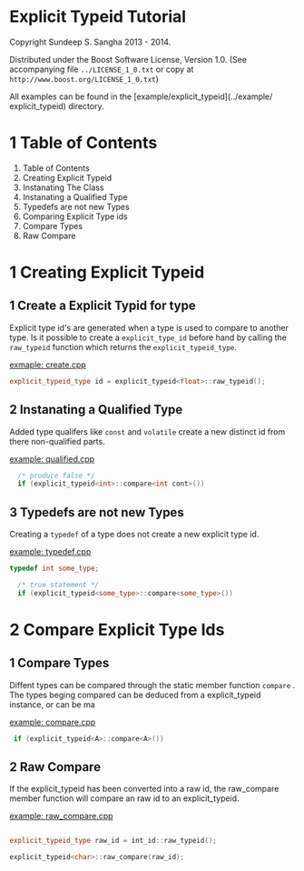 Explicit Typeid Tutorial 
==========================================================================
Copyright Sundeep S. Sangha 2013 - 2014.

Distributed under the Boost Software License, Version 1.0.
 (See accompanying file `../LICENSE_1_0.txt` or copy at
       `http://www.boost.org/LICENSE_1_0.txt`)

All examples can be found in the [example/explicit\_typeid](../example/
explicit_typeid) directory.

1 Table of Contents
==========================================================================
1. Table of Contents
2. Creating Explicit Typeid
  1. Instanating The Class
  2. Instanating a Qualified Type
  3. Typedefs are not new Types
3. Comparing Explicit Type ids
  1. Compare Types
  2. Raw Compare

1 Creating Explicit Typeid
==========================================================================
1 Create a Explicit Typid for type
--------------------------------------------------------------------------
Explicit type id's are generated when a type is used to compare to another
type. Is it possible to create a `explicit_type_id` before hand by calling
the `raw_typeid` function which returns the `explicit_typeid_type`.

[exmaple: create.cpp](../example/explicit_typeid/create.cpp)
```c++
explicit_typeid_type id = explicit_typeid<float>::raw_typeid();
```

2 Instanating a Qualified Type
--------------------------------------------------------------------------
Added type qualifers like `const` and `volatile` create a new distinct id
from there non-qualified parts.

[example: qualified.cpp](../example/explicit_typeid/qulafied.cpp)

```c++
  /* produce false */
  if (explicit_typeid<int>::compare<int cont>())
```

3 Typedefs are not new Types
--------------------------------------------------------------------------
Creating a `typedef` of a type does not create a new explicit type id.

[example: typedef.cpp](../example/explicit_typeid/typedef.cpp)

```c++
typedef int some_type;

  /* true statement */
  if (explicit_typeid<some_type>::compare<some_type>())
```

2 Compare Explicit Type Ids
==========================================================================
1 Compare Types
--------------------------------------------------------------------------
Diffent types can be compared through the static member function `compare`
. The types beging compared can be deduced from a explicit_typeid
instance, or can be ma

[example: compare.cpp](../example/explicit_typeid/compare.cpp)

```c++
 if (explicit_typeid<A>::compare<A>())
```

2 Raw Compare
--------------------------------------------------------------------------
If the explicit_typeid has been converted into a raw id, the raw_compare
member function will compare an raw id to an explicit_typeid.

[example: raw_compare.cpp](../example/explicit_typeid/raw_compare.cpp)

```c++

explicit_typeid_type raw_id = int_id::raw_typeid();

explicit_typeid<char>::raw_compare(raw_id);
```
